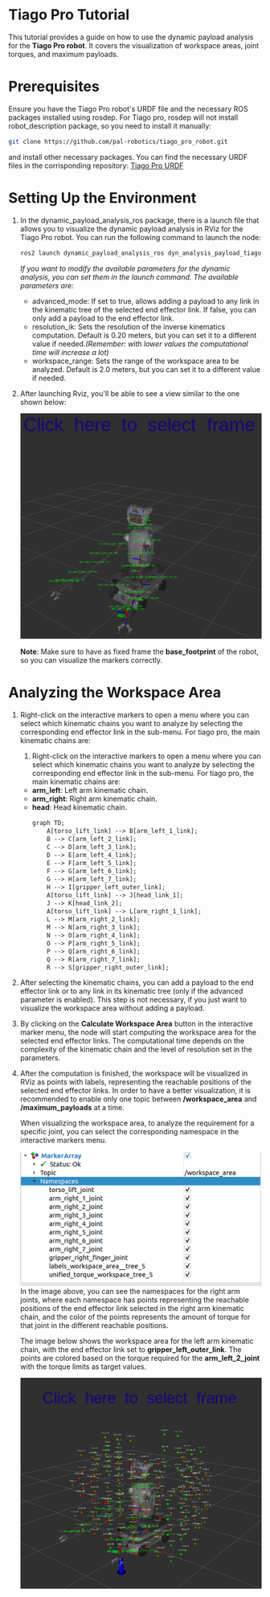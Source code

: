 # Tiago Pro Tutorial
This tutorial provides a guide on how to use the dynamic payload analysis for the **Tiago Pro robot**. It covers the visualization of workspace areas, joint torques, and maximum payloads.

# Prerequisites
Ensure you have the Tiago Pro robot's URDF file and the necessary ROS packages installed using rosdep.
For Tiago pro, rosdep will not install robot_description package, so you need to install it manually:
```bash
git clone https://github.com/pal-robotics/tiago_pro_robot.git
```

and install other necessary packages.
You can find the necessary URDF files in the corrisponding repository: [Tiago Pro URDF](https://github.com/pal-robotics/tiago_robot)

# Setting Up the Environment
1. In the dynamic_payload_analysis_ros package, there is a launch file that allows you to visualize the dynamic payload analysis in RViz for the Tiago Pro robot. You can run the following command to launch the node:
    ```bash
    ros2 launch dynamic_payload_analysis_ros dyn_analysis_payload_tiago_pro.launch.py
    ```
    *If you want to modify the available parameters for the dynamic analysis, you can set them in the launch command. The available parameters are:*

    - advanced_mode: If set to true, allows adding a payload to any link in the kinematic tree of the selected end effector link. If false, you can only add a payload to the end effector link.
    - resolution_ik: Sets the resolution of the inverse kinematics computation. Default is 0.20 meters, but you can set it to a different value if needed.*(Remember: with lower values the computational time will increase a lot)*
    - workspace_range: Sets the range of the workspace area to be analyzed. Default is 2.0 meters, but you can set it to a different value if needed.
    
2. After launching Rviz, you'll be able to see a view similar to the one shown below:
   <div style="text-align: center;">
   <img src="images/tiago_pro_overview.png" alt="Overview" width="600"/>
   </div>

    **Note**: Make sure to have as fixed frame the **base_footprint** of the robot, so you can visualize the markers correctly.

# Analyzing the Workspace Area
1. Right-click on the interactive markers to open a menu where you can select which kinematic chains you want to analyze by selecting the corresponding end effector link in the sub-menu.
    For tiago pro, the main kinematic chains are:
    1. Right-click on the interactive markers to open a menu where you can select which kinematic chains you want to analyze by selecting the corresponding end effector link in the sub-menu.
    For tiago pro, the main kinematic chains are:
    - **arm_left**: Left arm kinematic chain.
    - **arm_right**: Right arm kinematic chain.
    - **head**: Head kinematic chain.
        ```mermaid
        graph TD;
            A[torso_lift_link] --> B[arm_left_1_link];
            B --> C[arm_left_2_link];
            C --> D[arm_left_3_link];
            D --> E[arm_left_4_link];
            E --> F[arm_left_5_link];
            F --> G[arm_left_6_link];
            G --> H[arm_left_7_link];
            H --> I[gripper_left_outer_link];
            A[torso_lift_link] --> J[head_link_1];
            J --> K[head_link_2];
            A[torso_lift_link] --> L[arm_right_1_link];
            L --> M[arm_right_2_link];
            M --> N[arm_right_3_link];
            N --> O[arm_right_4_link];
            O --> P[arm_right_5_link];
            P --> Q[arm_right_6_link];
            Q --> R[arm_right_7_link];
            R --> S[gripper_right_outer_link];
        ```


2. After selecting the kinematic chains, you can add a payload to the end effector link or to any link in its kinematic tree (only if the advanced parameter is enabled). This step is not necessary, if you just want to visualize the workspace area without adding a payload.

3. By clicking on the **Calculate Workspace Area** button in the interactive marker menu, the node will start computing the workspace area for the selected end effector links. The computational time depends on the complexity of the kinematic chain and the level of resolution set in the parameters.

4. After the computation is finished, the workspace will be visualized in RViz as points with labels, representing the reachable positions of the selected end effector links. In order to have a better visualization, it is recommended to enable only one topic between **/workspace_area** and **/maximum_payloads** at a time. 

    When visualizing the workspace area, to analyze the requirement for a specific joint, you can select the corresponding namespace in the interactive markers menu.  

    <div style="text-align: center;">
    <img src="images/namespaces_tiago_pro.png" alt="Workspace Area" width="600"/>
    </div>
    In the image above, you can see the namespaces for the right arm joints, where each namespace has points representing the reachable positions of the end effector link selected in the right arm kinematic chain, and the color of the points represents the amount of torque for that joint in the different reachable positions.
    
    The image below shows the workspace area for the left arm kinematic chain, with the end effector link set to **gripper_left_outer_link**. The points are colored based on the torque required for the **arm_left_2_joint** with the torque limits as target values.
    <div style="text-align: center;">
    <img src="images/tiago_pro_calculated_ws.png" alt="Workspace Area" width="600"/>
    </div>

